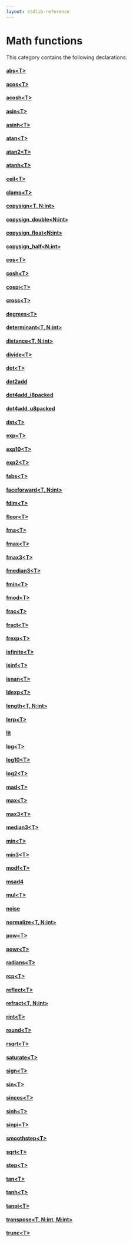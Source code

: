 ```yaml
---
layout: stdlib-reference
---
```

# Math functions

This category contains the following declarations:

#### [abs\<T\>](/stdlib-reference/global-decls/abs)

#### [acos\<T\>](/stdlib-reference/global-decls/acos)

#### [acosh\<T\>](/stdlib-reference/global-decls/acosh)

#### [asin\<T\>](/stdlib-reference/global-decls/asin)

#### [asinh\<T\>](/stdlib-reference/global-decls/asinh)

#### [atan\<T\>](/stdlib-reference/global-decls/atan)

#### [atan2\<T\>](/stdlib-reference/global-decls/atan2)

#### [atanh\<T\>](/stdlib-reference/global-decls/atanh)

#### [ceil\<T\>](/stdlib-reference/global-decls/ceil)

#### [clamp\<T\>](/stdlib-reference/global-decls/clamp)

#### [copysign\<T, N:int\>](/stdlib-reference/global-decls/copysign)

#### [copysign\_double\<N:int\>](/stdlib-reference/global-decls/copysign_double)

#### [copysign\_float\<N:int\>](/stdlib-reference/global-decls/copysign_float)

#### [copysign\_half\<N:int\>](/stdlib-reference/global-decls/copysign_half)

#### [cos\<T\>](/stdlib-reference/global-decls/cos)

#### [cosh\<T\>](/stdlib-reference/global-decls/cosh)

#### [cospi\<T\>](/stdlib-reference/global-decls/cospi)

#### [cross\<T\>](/stdlib-reference/global-decls/cross)

#### [degrees\<T\>](/stdlib-reference/global-decls/degrees)

#### [determinant\<T, N:int\>](/stdlib-reference/global-decls/determinant)

#### [distance\<T, N:int\>](/stdlib-reference/global-decls/distance)

#### [divide\<T\>](/stdlib-reference/global-decls/divide)

#### [dot\<T\>](/stdlib-reference/global-decls/dot)

#### [dot2add](/stdlib-reference/global-decls/dot2add)

#### [dot4add\_i8packed](/stdlib-reference/global-decls/dot4add_i8packed)

#### [dot4add\_u8packed](/stdlib-reference/global-decls/dot4add_u8packed)

#### [dst\<T\>](/stdlib-reference/global-decls/dst)

#### [exp\<T\>](/stdlib-reference/global-decls/exp)

#### [exp10\<T\>](/stdlib-reference/global-decls/exp10)

#### [exp2\<T\>](/stdlib-reference/global-decls/exp2)

#### [fabs\<T\>](/stdlib-reference/global-decls/fabs)

#### [faceforward\<T, N:int\>](/stdlib-reference/global-decls/faceforward)

#### [fdim\<T\>](/stdlib-reference/global-decls/fdim)

#### [floor\<T\>](/stdlib-reference/global-decls/floor)

#### [fma\<T\>](/stdlib-reference/global-decls/fma)

#### [fmax\<T\>](/stdlib-reference/global-decls/fmax)

#### [fmax3\<T\>](/stdlib-reference/global-decls/fmax3)

#### [fmedian3\<T\>](/stdlib-reference/global-decls/fmedian3)

#### [fmin\<T\>](/stdlib-reference/global-decls/fmin)

#### [fmod\<T\>](/stdlib-reference/global-decls/fmod)

#### [frac\<T\>](/stdlib-reference/global-decls/frac)

#### [fract\<T\>](/stdlib-reference/global-decls/fract)

#### [frexp\<T\>](/stdlib-reference/global-decls/frexp)

#### [isfinite\<T\>](/stdlib-reference/global-decls/isfinite)

#### [isinf\<T\>](/stdlib-reference/global-decls/isinf)

#### [isnan\<T\>](/stdlib-reference/global-decls/isnan)

#### [ldexp\<T\>](/stdlib-reference/global-decls/ldexp)

#### [length\<T, N:int\>](/stdlib-reference/global-decls/length)

#### [lerp\<T\>](/stdlib-reference/global-decls/lerp)

#### [lit](/stdlib-reference/global-decls/lit)

#### [log\<T\>](/stdlib-reference/global-decls/log)

#### [log10\<T\>](/stdlib-reference/global-decls/log10)

#### [log2\<T\>](/stdlib-reference/global-decls/log2)

#### [mad\<T\>](/stdlib-reference/global-decls/mad)

#### [max\<T\>](/stdlib-reference/global-decls/max)

#### [max3\<T\>](/stdlib-reference/global-decls/max3)

#### [median3\<T\>](/stdlib-reference/global-decls/median3)

#### [min\<T\>](/stdlib-reference/global-decls/min)

#### [min3\<T\>](/stdlib-reference/global-decls/min3)

#### [modf\<T\>](/stdlib-reference/global-decls/modf)

#### [msad4](/stdlib-reference/global-decls/msad4)

#### [mul\<T\>](/stdlib-reference/global-decls/mul)

#### [noise](/stdlib-reference/global-decls/noise)

#### [normalize\<T, N:int\>](/stdlib-reference/global-decls/normalize)

#### [pow\<T\>](/stdlib-reference/global-decls/pow)

#### [powr\<T\>](/stdlib-reference/global-decls/powr)

#### [radians\<T\>](/stdlib-reference/global-decls/radians)

#### [rcp\<T\>](/stdlib-reference/global-decls/rcp)

#### [reflect\<T\>](/stdlib-reference/global-decls/reflect)

#### [refract\<T, N:int\>](/stdlib-reference/global-decls/refract)

#### [rint\<T\>](/stdlib-reference/global-decls/rint)

#### [round\<T\>](/stdlib-reference/global-decls/round)

#### [rsqrt\<T\>](/stdlib-reference/global-decls/rsqrt)

#### [saturate\<T\>](/stdlib-reference/global-decls/saturate)

#### [sign\<T\>](/stdlib-reference/global-decls/sign)

#### [sin\<T\>](/stdlib-reference/global-decls/sin)

#### [sincos\<T\>](/stdlib-reference/global-decls/sincos)

#### [sinh\<T\>](/stdlib-reference/global-decls/sinh)

#### [sinpi\<T\>](/stdlib-reference/global-decls/sinpi)

#### [smoothstep\<T\>](/stdlib-reference/global-decls/smoothstep)

#### [sqrt\<T\>](/stdlib-reference/global-decls/sqrt)

#### [step\<T\>](/stdlib-reference/global-decls/step)

#### [tan\<T\>](/stdlib-reference/global-decls/tan)

#### [tanh\<T\>](/stdlib-reference/global-decls/tanh)

#### [tanpi\<T\>](/stdlib-reference/global-decls/tanpi)

#### [transpose\<T, N:int, M:int\>](/stdlib-reference/global-decls/transpose)

#### [trunc\<T\>](/stdlib-reference/global-decls/trunc)

